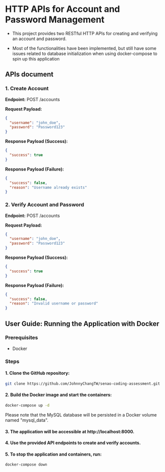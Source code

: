 # HTTP APIs for Account and Password Management

- This project provides two RESTful HTTP APIs for creating and verifying an account and password.

- Most of the functionalities have been implemented, but still have some issues related to database initialization when using docker-compose to spin up this application

## APIs document

### 1. Create Account

**Endpoint:** POST /accounts

**Request Payload:**
```json
{
  "username": "john_doe",
  "password": "Password123"
}
```
**Response Payload (Success):**
```json
{
  "success": true
}
```
**Response Payload (Failure):**
```json
{
  "success": false,
  "reason": "Username already exists"
}
```

### 2. Verify Account and Password

**Endpoint:** POST /accounts

**Request Payload:**
```json
{
  "username": "john_doe",
  "password": "Password123"
}
```
**Response Payload (Success):**
```json
{
  "success": true
}
```
**Response Payload (Failure):**
```json
{
  "success": false,
  "reason": "Invalid username or password"
}
```

## User Guide: Running the Application with Docker

### Prerequisites
- Docker

### Steps 
#### 1. Clone the GitHub repository:
```bash
git clone https://github.com/JohnnyChangTW/senao-coding-assessment.git
```
#### 2. Build the Docker image and start the containers:
```bash
docker-compose up -d
```
Please note that the MySQL database will be persisted in a Docker volume named "mysql_data".
#### 3. The application will be accessible at http://localhost:8000.
#### 4. Use the provided API endpoints to create and verify accounts.
#### 5. To stop the application and containers, run:
```bash
docker-compose down
```





